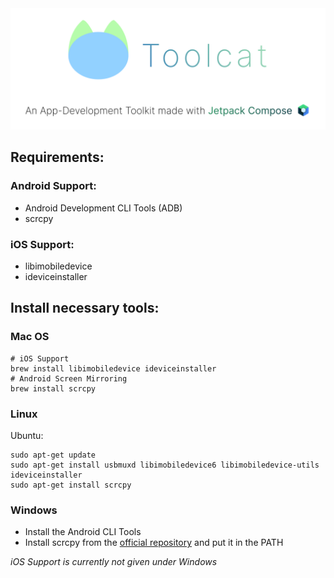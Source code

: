 <div align="center">
  <a>
    <img src="logo.svg">
  </a>
</div>

## Requirements:
### Android Support:
- Android Development CLI Tools (ADB)
- scrcpy

### iOS Support:
- libimobiledevice
- ideviceinstaller


## Install necessary tools:

### Mac OS

```shell
# iOS Support
brew install libimobiledevice ideviceinstaller
# Android Screen Mirroring
brew install scrcpy
```

### Linux

Ubuntu:
```shell
sudo apt-get update
sudo apt-get install usbmuxd libimobiledevice6 libimobiledevice-utils ideviceinstaller
sudo apt-get install scrcpy
```

### Windows
- Install the Android CLI Tools
- Install scrcpy from the [official repository](https://github.com/Genymobile/scrcpy) and put it in the PATH

_iOS Support is currently not given under Windows_
